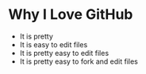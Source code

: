 # Why I Love GitHub

* It is pretty
* It is easy to edit files
* It is pretty easy to edit files
* It is pretty easy to fork and edit files